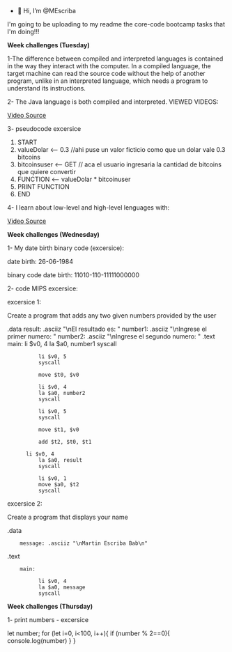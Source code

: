 - 👋 Hi, I’m @MEscriba

I'm going to be uploading to my readme the core-code bootcamp tasks that I'm doing!!!

**Week challenges (Tuesday)**

1-The difference between compiled and interpreted languages is contained in the way they interact with the computer.
In a compiled language, the target machine can read the source code without the help of another program, unlike in an interpreted language, which needs a program to understand its instructions.

2- The Java language is both compiled and interpreted.
   VIEWED VIDEOS:
   
   [Video Source](https://www.youtube.com/watch?v=G81hoJTvQVg)
   

3-  pseudocode excersice
  1. START
  2. valueDolar <-- 0.3 //ahi puse un valor ficticio como que un dolar vale 0.3 bitcoins
  3. bitcoinsuser <-- GET // aca el usuario ingresaria la cantidad de bitcoins que quiere convertir
  4. FUNCTION <-- valueDolar * bitcoinuser
  5. PRINT FUNCTION
  6. END

4- I learn about low-level and high-level lenguages with:

[Video Source](https://www.youtube.com/watch?v=bUWCD45qniA)


**Week challenges (Wednesday)** 

1- My date birth binary code (excersice):

date birth: 26-06-1984

binary code date birth: 11010-110-11111000000


2- code MIPS excersice:

excersice 1: 

Create a program that adds any two given numbers provided by the user

.data
              result: .asciiz "\nEl resultado es: "
	      number1: .asciiz "\nIngrese el primer numero: "
	      number2: .asciiz "\nIngrese el segundo numero: "
  .text
	      main:
              li $v0, 4
              la $a0, number1
              syscall

              li $v0, 5
              syscall

              move $t0, $v0

              li $v0, 4
              la $a0, number2
              syscall

              li $v0, 5
              syscall

              move $t1, $v0
	      
              add $t2, $t0, $t1

	      li $v0, 4
              la $a0, result
              syscall

              li $v0, 1
              move $a0, $t2
              syscall              
              
excersice 2:

Create a program that displays your name

.data

        message: .asciiz "\nMartin Escriba Bab\n"
	
  .text
  
        main:
	
              li $v0, 4
              la $a0, message
              syscall

**Week challenges (Thursday)**

1- print numbers - excersice

let number;
for (let i=0, i<100, i++){
if (number % 2==0){
console.log(number)
}
}




<!---
MEscriba/MEscriba is a ✨ special ✨ repository because its `README.md` (this file) appears on your GitHub profile.
You can click the Preview link to take a look at your changes.
--->
